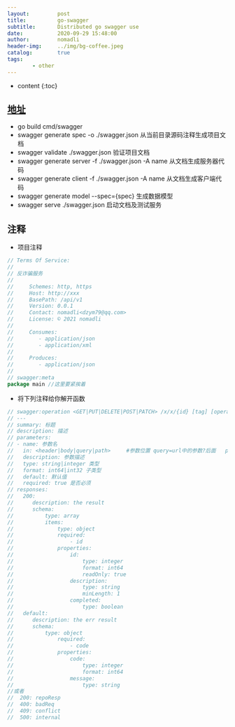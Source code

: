 ```yaml
---
layout:         post
title:          go-swagger
subtitle:       Distributed go swagger use
date:           2020-09-29 15:48:00
author:         nomadli
header-img:     ../img/bg-coffee.jpeg
catalog:        true
tags:
        - other
---
```


* content
{:toc}

## [地址](https://github.com/go-swagger/go-swagger)
- go build cmd/swagger
- swagger generate spec -o ./swagger.json 从当前目录源码注释生成项目文档
- swagger validate ./swagger.json 验证项目文档
- swagger generate server -f ./swagger.json -A name 从文档生成服务器代码
- swagger generate client -f ./swagger.json -A name 从文档生成客户端代码
- swagger generate model --spec={spec} 生成数据模型
- swagger serve ./swagger.json 启动文档及测试服务

## 注释
- 项目注释
```go
// Terms Of Service:
//
// 反诈骗服务
//
//     Schemes: http, https
//     Host: http://xxx
//     BasePath: /api/v1
//     Version: 0.0.1
//     Contact: nomadli<dzym79@qq.com>
//     License: © 2021 nomadli
//
//     Consumes:
//        - application/json
//        - application/xml
//
//     Produces:
//        - application/json
//
// swagger:meta
package main //这里要紧挨着
```
- 将下列注释给你解开函数
```go
// swagger:operation <GET|PUT|DELETE|POST|PATCH> /x/x/{id} [tag] [operation id]
// ---
// summary: 标题
// description: 描述
// parameters:
// - name: 参数名
//   in: <header|body|query|path>     #参数位置 query=url中的参数?后面   path包含在url里的部分
//   description: 参数描述
//   type: string|integer 类型
//   format: int64|int32 子类型
//   default: 默认值
//   required: true 是否必须
// responses:
//   200:
//      description: the result
//      schema:
//          type: array
//          items:
//              type: object
//              required:
//                  - id
//              properties:
//                  id:
//                      type: integer
//                      format: int64
//                      readOnly: true
//                  description:
//                      type: string
//                      minLength: 1
//                  completed:
//                      type: boolean
//   default:
//      description: the err result
//      schema:
//          type: object
//              required:
//                  - code
//              properties:
//                  code:
//                      type: integer
//                      format: int64
//                  message:
//                      type: string
//或者
//  200: repoResp
//  400: badReq
//  409: conflict
//  500: internal
```
